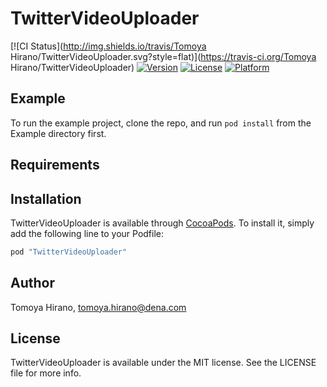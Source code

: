 # TwitterVideoUploader

[![CI Status](http://img.shields.io/travis/Tomoya Hirano/TwitterVideoUploader.svg?style=flat)](https://travis-ci.org/Tomoya Hirano/TwitterVideoUploader)
[![Version](https://img.shields.io/cocoapods/v/TwitterVideoUploader.svg?style=flat)](http://cocoapods.org/pods/TwitterVideoUploader)
[![License](https://img.shields.io/cocoapods/l/TwitterVideoUploader.svg?style=flat)](http://cocoapods.org/pods/TwitterVideoUploader)
[![Platform](https://img.shields.io/cocoapods/p/TwitterVideoUploader.svg?style=flat)](http://cocoapods.org/pods/TwitterVideoUploader)

## Example

To run the example project, clone the repo, and run `pod install` from the Example directory first.

## Requirements

## Installation

TwitterVideoUploader is available through [CocoaPods](http://cocoapods.org). To install
it, simply add the following line to your Podfile:

```ruby
pod "TwitterVideoUploader"
```

## Author

Tomoya Hirano, tomoya.hirano@dena.com

## License

TwitterVideoUploader is available under the MIT license. See the LICENSE file for more info.
